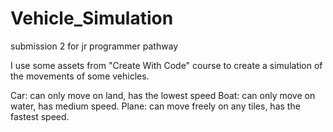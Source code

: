 # Vehicle_Simulation
submission 2 for jr programmer pathway

I use some assets from "Create With Code" course to create a simulation of the movements of some vehicles. 

Car: can only move on land, has the lowest speed
Boat: can only move on water, has medium speed.
Plane: can move freely on any tiles, has the fastest speed.
